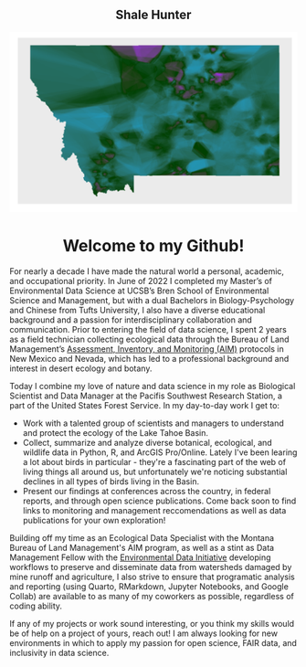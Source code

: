 <h2 align='center'> Shale Hunter </h2>


<!-- ![](MT_SS1.png){width=50%} -->
<img src="MT_SS1.png" alt="Generative Art created using AIM data from Montana" stlye="width:300px;height:200;">


<h1 align='center'> Welcome to my Github! </h1>


For nearly a decade I have made the natural world a personal, academic, and occupational priority. In June of 2022 I completed my Master’s of Environmental Data Science at UCSB’s Bren School of Environmental Science and Management, but with a dual Bachelors in Biology-Psychology and Chinese from Tufts University, I also have a diverse educational background and a passion for interdisciplinary collaboration and communication. Prior to entering the field of data science, I spent 2 years as a field technician collecting ecological data through the Bureau of Land Management’s <a href='https://gbp-blm-egis.hub.arcgis.com/pages/aim'>Assessment, Inventory, and Monitoring (AIM)</a> protocols in New Mexico and Nevada, which has led to a professional background and interest in desert ecology and botany.

Today I combine my love of nature and data science in my role as Biological Scientist and Data Manager at the Pacifis Southwest Research Station, a part of the United States Forest Service. In my day-to-day work I get to:
<ul>
<li>Work with a talented group of scientists and managers to understand and protect the ecology of the Lake Tahoe Basin.</li>
<li>Collect, summarize and analyze diverse botanical, ecological, and wildlife data in Python, R, and ArcGIS Pro/Online. Lately I've been learing a lot about birds in particular - they're a fascinating part of the web of living things all around us, but unfortunately we're noticing substantial declines in all types of birds living in the Basin. </li>
<li>Present our findings at conferences across the country, in federal reports, and through open science publications. Come back soon to find links to monitoring and management reccomendations as well as data publications for your own exploration!</li>
</ul>
Building off my time as an Ecological Data Specialist with the Montana Bureau of Land Management's AIM program, as well as a stint as Data Management Fellow with the <a href='https://edirepository.org/'>Environmental Data Initiative</a> developing workflows to preserve and disseminate data from watersheds damaged by mine runoff and agriculture, I also strive to ensure that programatic analysis and reporting (using Quarto, RMarkdown, Jupyter Notebooks, and Google Collab) are available to as many of my coworkers as possible, regardless of coding ability.  

If any of my projects or work sound interesting, or you think my skills would be of help on a project of yours, reach out! I am always looking for new environments in which to apply my passion for open science, FAIR data, and inclusivity in data science.


<!--
<li>Integrate Remote Sensing data with in-situ data using tools like Google Earth Engine</li>
- 🧠 I’m currently learning ...
-🏝 I’m currently working on ...
- 👯 I’m looking to collaborate on ...
- 🤔 I’m looking for help with ...
- 💬 Ask me about ...
- 📫 How to reach me: ...
- 🍰 I'd rather be ...
-->
